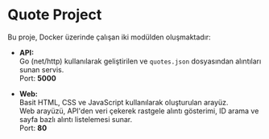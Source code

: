 # Quote Project

Bu proje, Docker üzerinde çalışan iki modülden oluşmaktadır:

- **API:**  
  Go (net/http) kullanılarak geliştirilen ve `quotes.json` dosyasından alıntıları sunan servis.  
  Port: **5000**

- **Web:**  
  Basit HTML, CSS ve JavaScript kullanılarak oluşturulan arayüz.  
  Web arayüzü, API'den veri çekerek rastgele alıntı gösterimi, ID arama ve sayfa bazlı alıntı listelemesi sunar.  
  Port: **80**



